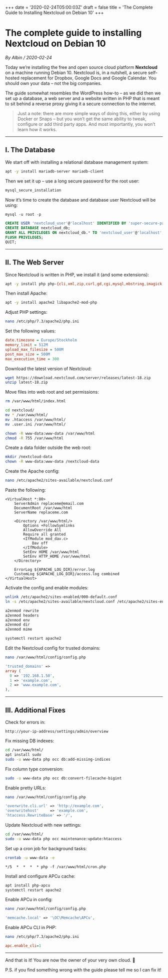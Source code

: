 +++
date = '2020-02-24T05:00:03Z'
draft = false
title = 'The Complete Guide to Installing Nextcloud on Debian 10'
+++

# The complete guide to installing Nextcloud on Debian 10
*By Albin / 2020-02-24*

Today we’re installing the free and open source cloud platform **Nextcloud** on a machine running Debian 10. Nextcloud is, in a nutshell, a secure self-hosted replacement for Dropbox, Google Docs and Google Calendar. You should own your data – not the big companies.

The guide somewhat resembles the WordPress how-to – as we did then we set up a database, a web server and a website written in PHP that is meant to sit behind a reverse proxy giving it a secure connection to the internet.

> Just a note: there are more simple ways of doing this, either by using Docker or Snaps – but you won’t get the same ability to tweak, configure or add third party apps. And most importantly, you won’t learn how it works.

---

## I. The Database

We start off with installing a relational database management system:

```bash
apt -y install mariadb-server mariadb-client
```

Then we set it up – use a long secure password for the root user:

```bash
mysql_secure_installation
```

Now it’s time to create the database and database user Nextcloud will be using:

```sql
mysql -u root -p

CREATE USER 'nextcloud_user'@'localhost' IDENTIFIED BY 'super-secure-password';
CREATE DATABASE nextcloud_db;
GRANT ALL PRIVILEGES ON nextcloud_db.* TO 'nextcloud_user'@'localhost';
FLUSH PRIVILEGES;
QUIT;
```

---

## II. The Web Server

Since Nextcloud is written in PHP, we install it (and some extensions):

```bash
apt -y install php php-{cli,xml,zip,curl,gd,cgi,mysql,mbstring,imagick,intl}
```

Then install Apache:

```bash
apt -y install apache2 libapache2-mod-php
```

Adjust PHP settings:

```bash
nano /etc/php/7.3/apache2/php.ini
```

Set the following values:

```ini
date.timezone = Europe/Stockholm
memory_limit = 512M
upload_max_filesize = 500M
post_max_size = 500M
max_execution_time = 300
```

Download the latest version of Nextcloud:

```bash
wget https://download.nextcloud.com/server/releases/latest-18.zip
unzip latest-18.zip
```

Move files into web root and set permissions:

```bash
rm /var/www/html/index.html

cd nextcloud/
mv * /var/www/html/
mv .htaccess /var/www/html/
mv .user.ini /var/www/html/

chown -R www-data:www-data /var/www/html
chmod -R 755 /var/www/html
```

Create a data folder outside the web root:

```bash
mkdir /nextcloud-data
chown -R www-data:www-data /nextcloud-data
```

Create the Apache config:

```bash
nano /etc/apache2/sites-available/nextcloud.conf
```

Paste the following:

```apacheconf
<VirtualHost *:80>
	ServerAdmin replaceme@email.com
	DocumentRoot /var/www/html
	ServerName replaceme.com

	<Directory /var/www/html/>
		Options +FollowSymlinks
		AllowOverride All
		Require all granted
		<IfModule mod_dav.c>
			Dav off
		</IfModule>
		SetEnv HOME /var/www/html
		SetEnv HTTP_HOME /var/www/html
	</Directory>

	ErrorLog ${APACHE_LOG_DIR}/error.log
	CustomLog ${APACHE_LOG_DIR}/access.log combined
</VirtualHost>
```

Activate the config and enable modules:

```bash
unlink /etc/apache2/sites-enabled/000-default.conf
ln -s /etc/apache2/sites-available/nextcloud.conf /etc/apache2/sites-enabled/

a2enmod rewrite
a2enmod headers
a2enmod env
a2enmod dir
a2enmod mime

systemctl restart apache2
```

Edit the Nextcloud config for trusted domains:

```bash
nano /var/www/html/config/config.php
```

```php
'trusted_domains' =>
array (
  0 => '192.168.1.50',
  1 => 'example.com',
  2 => 'www.example.com',
),
```

---

## III. Additional Fixes

Check for errors in:

```
http://your-ip-address/settings/admin/overview
```

Fix missing DB indexes:

```bash
cd /var/www/html/
apt install sudo
sudo -u www-data php occ db:add-missing-indices
```

Fix column type conversion:

```bash
sudo -u www-data php occ db:convert-filecache-bigint
```

Enable pretty URLs:

```bash
nano /var/www/html/config/config.php
```

```php
'overwrite.cli.url' => 'http://example.com',
'overwritehost'     => 'example.com',
'htaccess.RewriteBase' => '/',
```

Update Nextcloud with new settings:

```bash
cd /var/www/html/
sudo -u www-data php occ maintenance:update:htaccess
```

Set up a cron job for background tasks:

```bash
crontab -u www-data -e
```

```cron
*/5  *  *  *  * php -f /var/www/html/cron.php
```

Install and configure APCu cache:

```bash
apt install php-apcu
systemctl restart apache2
```

Enable APCu in config:

```bash
nano /var/www/html/config/config.php
```

```php
'memcache.local' => '\OC\Memcache\APCu',
```

Enable APCu CLI in PHP:

```bash
nano /etc/php/7.3/apache2/php.ini
```

```ini
apc.enable_cli=1
```

---

And that is it! You are now the owner of your very own cloud. 🙂

P.S. if you find something wrong with the guide please tell me so I can fix it!
